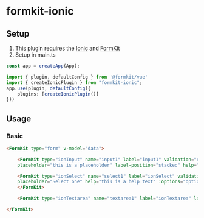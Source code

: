 # formkit-ionic

## Setup

1. This plugin requires the [Ionic](https://ionicframework.com/docs/vue/quickstart) and [FormKit](https://formkit.com/)
2. Setup in main.ts
```typescript
const app = createApp(App);

import { plugin, defaultConfig } from '@formkit/vue'
import { createIonicPlugin } from "formkit-ionic";
app.use(plugin, defaultConfig({
    plugins: [createIonicPlugin()]
}))
```

## Usage

### Basic

```html 
<FormKit type="form" v-model="data">

    <FormKit type="ionInput" name="input1" label="input1" validation="required|email"
    placeholder="this is a placeholder" label-position="stacked" help="this is a help text" />

    <FormKit type="ionSelect" name="select1" label="ionSelect" validation="required" label-position="stacked"
    placeholder="Select one" help="this is a help text" :options="options">
    </FormKit>

    <FormKit type="ionTextarea" name="textarea1" label="ionTextarea" label-position="stacked" />

</FormKit>
```

